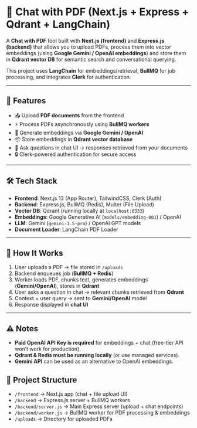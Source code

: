 # 📄 Chat with PDF (Next.js + Express + Qdrant + LangChain)

A **Chat with PDF** tool built with **Next.js (frontend)** and **Express.js (backend)** that allows you to upload PDFs, process them into vector embeddings (using **Google Gemini / OpenAI embeddings**) and store them in **Qdrant vector DB** for semantic search and conversational querying.  

This project uses **LangChain** for embeddings/retrieval, **BullMQ** for job processing, and integrates **Clerk** for authentication.  

---

## 🚀 Features
- 📤 Upload **PDF documents** from the frontend  
- ⚡ Process PDFs asynchronously using **BullMQ workers**  
- 🧠 Generate embeddings via **Google Gemini / OpenAI**  
- 📦 Store embeddings in **Qdrant vector database**  
- 💬 Ask questions in chat UI → responses retrieved from your documents  
- 🔒 Clerk-powered authentication for secure access  

---

## 🛠️ Tech Stack
- **Frontend**: Next.js 13 (App Router), TailwindCSS, Clerk (Auth)  
- **Backend**: Express.js, BullMQ (Redis), Multer (File Upload)  
- **Vector DB**: Qdrant (running locally at `localhost:6333`)  
- **Embeddings**: Google Generative AI (`models/embedding-001`) / OpenAI  
- **LLM**: Gemini (`gemini-1.5-pro`) / OpenAI GPT models  
- **Document Loader**: LangChain PDF Loader  

---

## 📖 How It Works
1. User uploads a PDF → file stored in `/uploads`  
2. Backend enqueues job (**BullMQ + Redis**)  
3. Worker loads PDF, chunks text, generates embeddings (**Gemini/OpenAI**), stores in **Qdrant**  
4. User asks a question in chat → relevant chunks retrieved from **Qdrant**  
5. Context + user query → sent to **Gemini/OpenAI** model  
6. Response displayed in **chat UI**  

---

## ⚠️ Notes
- **Paid OpenAI API Key is required** for embeddings + chat (free-tier API won’t work for production).  
- **Qdrant & Redis must be running locally** (or use managed services).  
- **Gemini API** can be used as an alternative to OpenAI embeddings.  

## 📂 Project Structure
- `/frontend` → Next.js app (chat + file upload UI)  
- `/backend` → Express.js server + BullMQ workers  
- `/backend/server.js` → Main Express server (upload + chat endpoints)  
- `/backend/worker.js` → BullMQ worker for PDF processing & embeddings  
- `/uploads` → Directory for uploaded PDFs  

